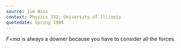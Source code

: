 ```yaml
---
source: Jim Wiss
context: Physics 332, University of Illinois
quotedate: Spring 1984
---
```

*F=ma* is always a downer because you have to consider all the forces.
